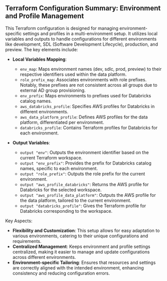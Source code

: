 ## Terraform Configuration Summary: Environment and Profile Management

This Terraform configuration is designed for managing environment-specific settings and profiles in a multi-environment setup. It utilizes local variables and outputs to handle configurations for different environments like development, SDL (Software Development Lifecycle), production, and preview. The key elements include:

- **Local Variables Mapping**:
  - `env_map`: Maps environment names (dev, sdlc, prod, preview) to their respective identifiers used within the data platform.
  - `role_prefix_map`: Associates environments with role prefixes. Notably, these prefixes are not consistent across all groups due to external AD group provisioning.
  - `env_prefix`: Maps environments to prefixes used for Databricks catalog names.
  - `aws_databricks_profile`: Specifies AWS profiles for Databricks in different environments.
  - `aws_data_platform_profile`: Defines AWS profiles for the data platform, differentiated per environment.
  - `databricks_profile`: Contains Terraform profiles for Databricks for each environment.

- **Output Variables**:
  - `output "env"`: Outputs the environment identifier based on the current Terraform workspace.
  - `output "env_prefix"`: Provides the prefix for Databricks catalog names, specific to each environment.
  - `output "role_prefix"`: Outputs the role prefix for the current environment.
  - `output "aws_profile_databricks"`: Returns the AWS profile for Databricks for the selected workspace.
  - `output "aws_profile_data_platform"`: Outputs the AWS profile for the data platform, tailored to the current environment.
  - `output "databricks_profile"`: Gives the Terraform profile for Databricks corresponding to the workspace.

Key Aspects:
- **Flexibility and Customization**: This setup allows for easy adaptation to various environments, catering to their unique configurations and requirements.
- **Centralized Management**: Keeps environment and profile settings centralized, making it easier to manage and update configurations across different environments.
- **Environment-specific Tailoring**: Ensures that resources and settings are correctly aligned with the intended environment, enhancing consistency and reducing configuration errors.
